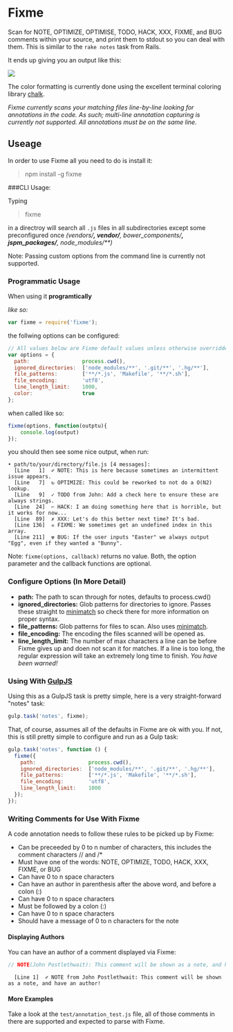 # Fixme #

Scan for NOTE, OPTIMIZE, OPTIMISE, TODO, HACK, XXX, FIXME, and BUG comments within your source, and print them to stdout so you can deal with them. This is similar to the ```rake notes``` task from Rails.

It ends up giving you an output like this:

![](http://i.imgur.com/OXsTtCZ.png)

The color formatting is currently done using the excellent terminal coloring library [chalk](https://www.npmjs.org/package/chalk).

*Fixme currently scans your matching files line-by-line looking for annotations in the code. As such; multi-line annotation capturing is currently not supported. All annotations must be on the same line.*

## Useage ##

In order to use Fixme all you need to do is install it:

> npm install -g fixme

###CLI Usage:

Typing 

> fixme

in a directroy will search all `.js` files in all subdirectories except some preconfigured once _(vendors/**, vendor/**, bower_components/**, jspm_packages/**, node_modules/**)_

Note: Passing custom options from the command line is currently not supported.

### Programmatic Usage

When using it **programtically**

_like so:_

```javascript
var fixme = require('fixme');
```

the follwing options can be configured:

```javascript
// All values below are Fixme default values unless otherwise overridden here.
var options = {
  path:                 process.cwd(),
  ignored_directories:  ['node_modules/**', '.git/**', '.hg/**'],
  file_patterns:        ['**/*.js', 'Makefile', '**/*.sh'],
  file_encoding:        'utf8',
  line_length_limit:    1000,
  color:                true
};
```

when called like so:

```javascript
fixme(options, function(outptu){ 
    console.log(output) 
});
```

you should then see some nice output, when run:

```
• path/to/your/directory/file.js [4 messages]:
  [Line   1]  ✐ NOTE: This is here because sometimes an intermittent issue appears.
  [Line   7]  ↻ OPTIMIZE: This could be reworked to not do a O(N2) lookup.
  [Line   9]  ✓ TODO from John: Add a check here to ensure these are always strings.
  [Line  24]  ✄ HACK: I am doing something here that is horrible, but it works for now...
  [Line  89]  ✗ XXX: Let's do this better next time? It's bad.
  [Line 136]  ☠ FIXME: We sometimes get an undefined index in this array.
  [Line 211]  ☢ BUG: If the user inputs "Easter" we always output "Egg", even if they wanted a "Bunny".
```

Note: `fixme(options, callback)` returns no value. Both, the option parameter and the callback functions are optional. 

### Configure Options (In More Detail) ###

  * **path:** The path to scan through for notes, defaults to process.cwd()
  * **ignored_directories:** Glob patterns for directories to ignore. Passes these straight to [minimatch](https://www.npmjs.org/package/minimatch) so check there for more information on proper syntax.
  * **file_patterns:** Glob patterns for files to scan. Also uses [minimatch](https://www.npmjs.org/package/minimatch).
  * **file_encoding:** The encoding the files scanned will be opened as.
  * **line_length_limit:** The number of max characters a line can be before Fixme gives up and doen not scan it for matches. If a line is too long, the regular expression will take an extremely long time to finish. *You have been warned!*

### Using With [GulpJS](http://gulpjs.com/) ###

Using this as a GulpJS task is pretty simple, here is a very straight-forward "notes" task:

```javascript
gulp.task('notes', fixme);
```

That, of course, assumes all of the defaults in Fixme are ok with you. If not, this is still pretty simple to configure and run as a Gulp task:

```javascript
gulp.task('notes', function () {
  fixme({
    path:                 process.cwd(),
    ignored_directories:  ['node_modules/**', '.git/**', '.hg/**'],
    file_patterns:        ['**/*.js', 'Makefile', '**/*.sh'],
    file_encoding:        'utf8',
    line_length_limit:    1000
  });
});
```

### Writing Comments for Use With Fixme ###

A code annotation needs to follow these rules to be picked up by Fixme:

  * Can be preceeded by 0 to n number of characters, this includes the comment characters // and /*
  * Must have one of the words: NOTE, OPTIMIZE, TODO, HACK, XXX, FIXME, or BUG
  * Can have 0 to n space characters
  * Can have an author in parenthesis after the above word, and before a colon (:)
  * Can have 0 to n space characters
  * Must be followed by a colon (:)
  * Can have 0 to n space characters
  * Should have a message of 0 to n characters for the note

#### Displaying Authors ####

You can have an author of a comment displayed via Fixme:

```javascript
// NOTE(John Postlethwait): This comment will be shown as a note, and have an author!
```

```shell
  [Line 1]  ✐ NOTE from John Postlethwait: This comment will be shown as a note, and have an author!
```

#### More Examples ####

Take a look at the ```test/annotation_test.js``` file, all of those comments in there are supported and expected to parse with Fixme.
